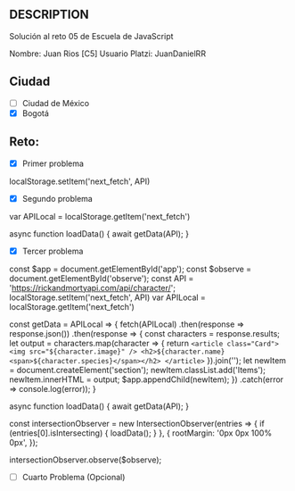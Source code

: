 ## DESCRIPTION

Solución al reto 05 de Escuela de JavaScript

Nombre: Juan Rios [C5]
Usuario Platzi: JuanDanielRR

## Ciudad
- [ ] Ciudad de México
- [x] Bogotá

## Reto:
  - [x] Primer problema
  
  localStorage.setItem('next_fetch', API)
  
  
  
  - [x] Segundo problema
  
  var APILocal = localStorage.getItem('next_fetch')
  
  async function loadData() {
  await getData(API);
}
  
  - [x] Tercer problema
  
  const $app = document.getElementById('app');
const $observe = document.getElementById('observe');
const API = 'https://rickandmortyapi.com/api/character/';
localStorage.setItem('next_fetch', API)
var APILocal = localStorage.getItem('next_fetch')

const getData = APILocal => {
  fetch(APILocal)
    .then(response => response.json())
    .then(response => {
      const characters = response.results;
      let output = characters.map(character => {
        return `
      <article class="Card">
        <img src="${character.image}" />
        <h2>${character.name}<span>${character.species}</span></h2>
      </article>
    `
      }).join('');
      let newItem = document.createElement('section');
      newItem.classList.add('Items');
      newItem.innerHTML = output;
      $app.appendChild(newItem);
    })
    .catch(error => console.log(error));
}

async function loadData() {
  await getData(API);
}

const intersectionObserver = new IntersectionObserver(entries => {
  if (entries[0].isIntersecting) {
    loadData();
  }
}, {
  rootMargin: '0px 0px 100% 0px',
});


intersectionObserver.observe($observe);
  
  - [ ] Cuarto Problema (Opcional)
